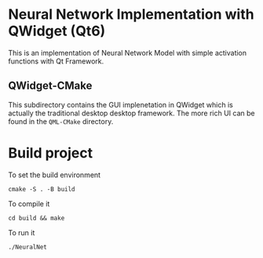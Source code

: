 # Neural Network Implementation with QWidget (Qt6)
This is an implementation of Neural Network Model with simple activation functions with Qt Framework.

## QWidget-CMake
This subdirectory contains the GUI implenetation in QWidget which is actually the traditional desktop desktop framework. The more rich UI can be found in the `QML-CMake` directory.

# Build project
To set the build environment

    cmake -S . -B build

To compile it

    cd build && make

To run it

    ./NeuralNet
